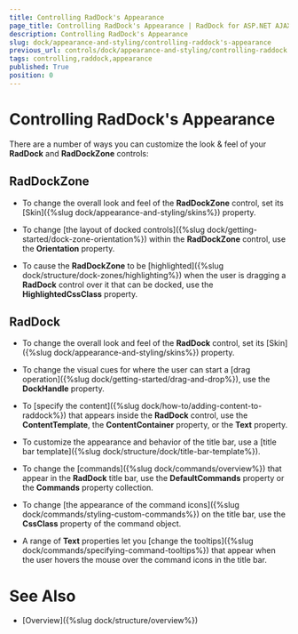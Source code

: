 ```yaml
---
title: Controlling RadDock's Appearance
page_title: Controlling RadDock's Appearance | RadDock for ASP.NET AJAX Documentation
description: Controlling RadDock's Appearance
slug: dock/appearance-and-styling/controlling-raddock's-appearance
previous_url: controls/dock/appearance-and-styling/controlling-raddock
tags: controlling,raddock,appearance
published: True
position: 0
---
```


# Controlling RadDock's Appearance



There are a number of ways you can customize the look & feel of your **RadDock** and **RadDockZone** controls:

## RadDockZone

* To change the overall look and feel of the **RadDockZone** control, set its [Skin]({%slug dock/appearance-and-styling/skins%}) property.

* To change [the layout of docked controls]({%slug dock/getting-started/dock-zone-orientation%}) within the **RadDockZone** control, use the **Orientation** property.

* To cause the **RadDockZone** to be [highlighted]({%slug dock/structure/dock-zones/highlighting%}) when the user is dragging a **RadDock** control over it that can be docked, use the **HighlightedCssClass** property.

## RadDock

* To change the overall look and feel of the **RadDock** control, set its [Skin]({%slug dock/appearance-and-styling/skins%}) property.

* To change the visual cues for where the user can start a [drag operation]({%slug dock/getting-started/drag-and-drop%}), use the **DockHandle** property.

* To [specify the content]({%slug dock/how-to/adding-content-to-raddock%}) that appears inside the **RadDock** control, use the **ContentTemplate**, the **ContentContainer** property, or the **Text** property.

* To customize the appearance and behavior of the title bar, use a [title bar template]({%slug dock/structure/dock/title-bar-template%}).

* To change the [commands]({%slug dock/commands/overview%}) that appear in the **RadDock** title bar, use the **DefaultCommands** property or the **Commands** property collection.

* To change [the appearance of the command icons]({%slug dock/commands/styling-custom-commands%}) on the title bar, use the **CssClass** property of the command object.

* A range of **Text** properties let you [change the tooltips]({%slug dock/commands/specifying-command-tooltips%}) that appear when the user hovers the mouse over the command icons in the title bar.

# See Also

 * [Overview]({%slug dock/structure/overview%})
